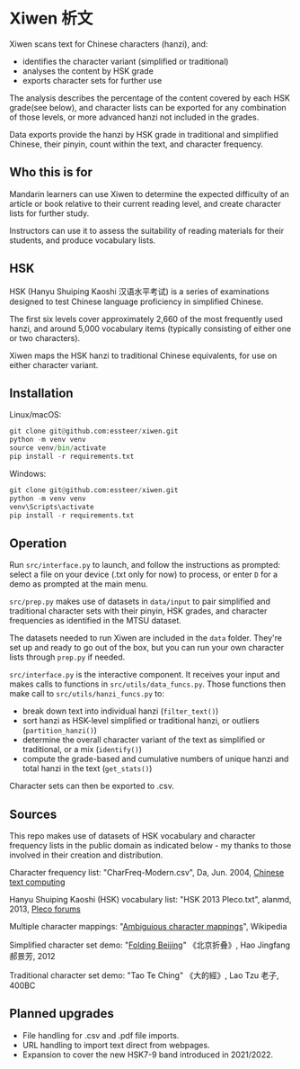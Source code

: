 # Xiwen 析文

Xiwen scans text for Chinese characters (hanzi), and:

- identifies the character variant (simplified or traditional)
- analyses the content by HSK grade
- exports character sets for further use

The analysis describes the percentage of the content covered by each HSK grade(see below), and character lists can be exported for any combination of those levels, or more advanced hanzi not included in the grades.

Data exports provide the hanzi by HSK grade in traditional and simplified Chinese, their pinyin, count within the text, and character frequency.

## Who this is for

Mandarin learners can use Xiwen to determine the expected difficulty of an article or book relative to their current reading level, and create character lists for further study.

Instructors can use it to assess the suitability of reading materials for their students, and produce vocabulary lists.

## HSK

HSK (Hanyu Shuiping Kaoshi 汉语水平考试) is a series of examinations designed to test Chinese language proficiency in simplified Chinese.

The first six levels cover approximately 2,660 of the most frequently used hanzi, and around 5,000 vocabulary items (typically consisting of either one or two characters).

Xiwen maps the HSK hanzi to traditional Chinese equivalents, for use on either character variant.

## Installation

Linux/macOS:

```python
git clone git@github.com:essteer/xiwen.git
python -m venv venv
source venv/bin/activate
pip install -r requirements.txt
```

Windows:

```python
git clone git@github.com:essteer/xiwen.git
python -m venv venv
venv\Scripts\activate
pip install -r requirements.txt
```

## Operation

Run `src/interface.py` to launch, and follow the instructions as prompted: select a file on your device (.txt only for now) to process, or enter `D` for a demo as prompted at the main menu.

`src/prep.py` makes use of datasets in `data/input` to pair simplified and traditional character sets with their pinyin, HSK grades, and character frequencies as identified in the MTSU dataset.

The datasets needed to run Xiwen are included in the `data` folder. They're set up and ready to go out of the box, but you can run your own character lists through `prep.py` if needed.

`src/interface.py` is the interactive component. It receives your input and makes calls to functions in `src/utils/data_funcs.py`. Those functions then make call to `src/utils/hanzi_funcs.py` to:

- break down text into individual hanzi (`filter_text()`)
- sort hanzi as HSK-level simplified or traditional hanzi, or outliers (`partition_hanzi()`)
- determine the overall character variant of the text as simplified or traditional, or a mix (`identify()`)
- compute the grade-based and cumulative numbers of unique hanzi and total hanzi in the text (`get_stats()`)

Character sets can then be exported to .csv.

## Sources

This repo makes use of datasets of HSK vocabulary and character frequency lists in the public domain as indicated below - my thanks to those involved in their creation and distribution.

Character frequency list:
"CharFreq-Modern.csv", Da, Jun. 2004, [Chinese text computing](http://lingua.mtsu.edu/chinese-computing)

Hanyu Shuiping Kaoshi (HSK) vocabulary list:
"HSK 2013 Pleco.txt", alanmd, 2013, [Pleco forums](https://www.plecoforums.com/threads/new-hsk-levels-1-6.2950/)

Multiple character mappings:
"[Ambiguious character mappings](https://en.wikipedia.org/wiki/Ambiguities_in_Chinese_character_simplification)", Wikipedia

Simplified character set demo:
"[Folding Beijing](https://web.archive.org/web/20160822161228/http://jessica-hjf.blog.163.com/blog/static/278128102015240444791/)" 《北京折叠》, Hao Jingfang 郝景芳, 2012

Traditional character set demo:
"Tao Te Ching" 《大的經》, Lao Tzu 老子, 400BC

## Planned upgrades

- File handling for .csv and .pdf file imports.
- URL handling to import text direct from webpages.
- Expansion to cover the new HSK7-9 band introduced in 2021/2022.
